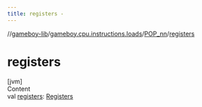```yaml
---
title: registers -
---
```

//[gameboy-lib](../../index.md)/[gameboy.cpu.instructions.loads](../index.md)/[POP_nn](index.md)/[registers](registers.md)



# registers  
[jvm]  
Content  
val [registers](registers.md): [Registers](../../gameboy.cpu/-registers/index.md)  



